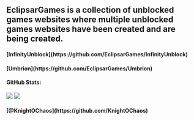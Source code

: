 <h2>EclipsarGames is a collection of unblocked games websites where multiple unblocked games websites have been created and are being created.</h2>

<h4>[InfinityUnblock](https://github.com/EclipsarGames/InfinityUnblock)</h4>
<h4>[Umbrion](https://github.com/EclipsarGames/Umbrion)</h4>

<h4>GitHub Stats:</h4>

![](https://github-readme-stats.vercel.app/api?username=EclipsarGames&show=stars%20earned,commits,%20issues,%20contributed&type=bar)
![](https://github-readme-streak-stats.herokuapp.com/?user=EclipsarGames&theme=dark&hide_border=false)<br/>
<h4>[@KnightOChaos](https://github.com/KnightOChaos)</h4>
